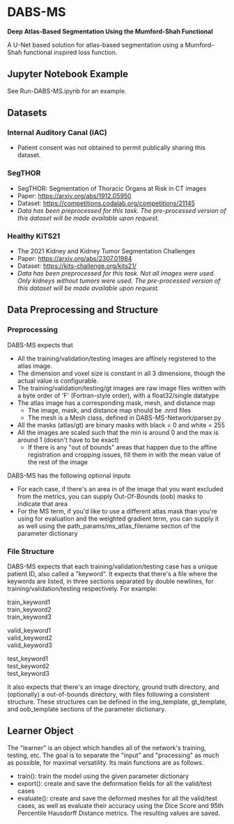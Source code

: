 # DABS-MS
**Deep Atlas-Based Segmentation Using the Mumford-Shah Functional**

A U-Net based solution for atlas-based segmentation using a Mumford-Shah functional inspired loss function.

## Jupyter Notebook Example
See Run-DABS-MS.ipynb for an example.

## Datasets
### Internal Auditory Canal (IAC)
- Patient consent was not obtained to permit publically sharing this dataset.

### SegTHOR
- SegTHOR: Segmentation of Thoracic Organs at Risk in CT images
- Paper: https://arxiv.org/abs/1912.05950
- Dataset: https://competitions.codalab.org/competitions/21145
- *Data has been preprocessed for this task. The pre-processed version of this dataset will be made available upon request.*

### Healthy KiTS21
- The 2021 Kidney and Kidney Tumor Segmentation Challenges
- Paper: https://arxiv.org/abs/2307.01984
- Dataset: https://kits-challenge.org/kits21/
- *Data has been preprocessed for this task. Not all images were used. Only kidneys without tumors were used. The pre-processed version of this dataset will be made available upon request.*

## Data Preprocessing and Structure
### Preprocessing
DABS-MS expects that
- All the training/validation/testing images are affinely registered to the atlas image.
- The dimension and voxel size is constant in all 3 dimensions, though the actual value is configurable.
- The training/validation/testing/gt images are raw image files written with a byte order of 'F' (Fortran-style order), with a float32/single datatype
- The atlas image has a corresponding mask, mesh, and distance map
  - The image, mask, and distance map should be .nrrd files
  - The mesh is a Mesh class, defined in DABS-MS-Network/parser.py
- All the masks (atlas/gt) are binary masks with black = 0 and white = 255
- All the images are scaled such that the min is around 0 and the max is around 1 (doesn't have to be exact)
  - If there is any "out of bounds" areas that happen due to the affine registration and cropping issues, fill them in with the mean value of the rest of the image
  
DABS-MS has the following optional inputs
- For each case, if there's an area in of the image that you want excluded from the metrics, you can supply Out-Of-Bounds (oob) masks to indicate that area
- For the MS term, if you'd like to use a different atlas mask than you're using for evaluation and the weighted gradient term, you can supply it as well using the path_params/ms_atlas_filename section of the parameter dictionary

### File Structure
DABS-MS expects that each training/validation/testing case has a unique patient ID, also called a "keyword". It expects that there's a file where the keywords are listed, in three sections separated by double newlines, for training/validation/testing respectively. For example:

train_keyword1<br>
train_keyword2<br>
train_keyword3<br>

valid_keyword1<br>
valid_keyword2<br>
valid_keyword3<br>

test_keyword1<br>
test_keyword2<br>
test_keyword3<br>

It also expects that there's an image directory, ground truth directory, and (optionally) a out-of-bounds directory, with files following a consistent structure. These structures can be defined in the img_template, gt_template, and oob_template sections of the parameter dictionary.

## Learner Object
The "learner" is an object which handles all of the network's training, testing, etc. The goal is to separate the "input" and "processing" as much as possible, for maximal versatility. Its main functions are as follows.
- train(): train the model using the given parameter dictionary
- export(): create and save the deformation fields for all the valid/test cases
- evaluate(): create and save the deformed meshes for all the valid/test cases, as well as evaluate their accuracy using the Dice Score and 95th Percentile Hausdorff Distance metrics. The resulting values are saved.
